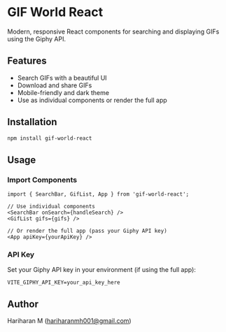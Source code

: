 # GIF World React

Modern, responsive React components for searching and displaying GIFs using the Giphy API.

## Features

- Search GIFs with a beautiful UI
- Download and share GIFs
- Mobile-friendly and dark theme
- Use as individual components or render the full app

## Installation

```bash
npm install gif-world-react
```

## Usage

### Import Components

```tsx
import { SearchBar, GifList, App } from 'gif-world-react';

// Use individual components
<SearchBar onSearch={handleSearch} />
<GifList gifs={gifs} />

// Or render the full app (pass your Giphy API key)
<App apiKey={yourApiKey} />
```

### API Key

Set your Giphy API key in your environment (if using the full app):

```
VITE_GIPHY_API_KEY=your_api_key_here
```

## Author

Hariharan M (<hariharanmh001@gmail.com>)
